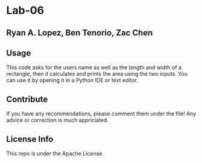 # Lab-06
## Ryan A. Lopez, Ben Tenorio, Zac Chen

## Usage
This code asks for the users name as well as the length and width of a rectangle, then it calculates and prints the area using the two inputs. You can use it by opening it in a Python IDE or text editor.

## Contribute
If you have any recommendations, please comment them under the file! Any advice or correction is much appriciated.

## License Info
This repo is under the Apache License


